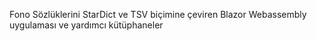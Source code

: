 Fono Sözlüklerini StarDict ve TSV biçimine çeviren Blazor Webassembly uygulaması ve yardımcı kütüphaneler